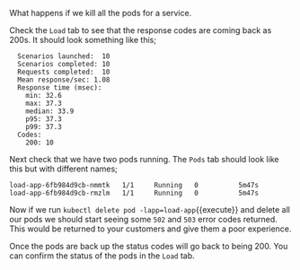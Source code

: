 
What happens if we kill all the pods for a service.

Check the `Load` tab to see that the response codes are coming back as 200s. 
It should look something like this;

```
  Scenarios launched:  10
  Scenarios completed: 10
  Requests completed:  10
  Mean response/sec: 1.08
  Response time (msec):
    min: 32.6
    max: 37.3
    median: 33.9
    p95: 37.3
    p99: 37.3
  Codes:
    200: 10
```

Next check that we have two pods running. 
The `Pods` tab should look like this but with different names;

```
load-app-6fb984d9cb-nmmtk   1/1     Running   0          5m47s
load-app-6fb984d9cb-rmzlm   1/1     Running   0          5m47s
```

Now if we run `kubectl delete pod -lapp=load-app`{{execute}} and delete all our pods we should start seeing some `502` and `503` error codes returned.
This would be returned to your customers and give them a poor experience.

Once the pods are back up the status codes will go back to being 200.
You can confirm the status of the pods in the `Load` tab.